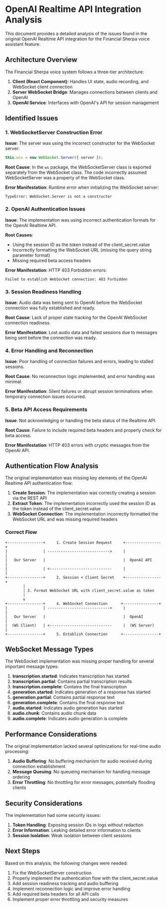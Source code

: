 # OpenAI Realtime API Integration Analysis

This document provides a detailed analysis of the issues found in the original OpenAI Realtime API integration for the Financial Sherpa voice assistant feature.

## Architecture Overview

The Financial Sherpa voice system follows a three-tier architecture:

1. **Client (React Component)**: Handles UI state, audio recording, and WebSocket client connection
2. **Server WebSocket Bridge**: Manages connections between clients and OpenAI
3. **OpenAI Service**: Interfaces with OpenAI's API for session management

## Identified Issues

### 1. WebSocketServer Construction Error

**Issue**: The server was using the incorrect constructor for the WebSocket server:

```typescript
this.wss = new WebSocket.Server({ server });
```

**Root Cause**: In the `ws` package, the WebSocketServer class is exported separately from the WebSocket class. The code incorrectly assumed WebSocketServer was a property of the WebSocket class.

**Error Manifestation**: Runtime error when initializing the WebSocket server:
```
TypeError: WebSocket.Server is not a constructor
```

### 2. OpenAI Authentication Issues

**Issue**: The implementation was using incorrect authentication formats for the OpenAI Realtime API. 

**Root Causes**:
- Using the session ID as the token instead of the client_secret.value
- Incorrectly formatting the WebSocket URL (missing the query string parameter format)
- Missing required beta access headers

**Error Manifestation**: HTTP 403 Forbidden errors:
```
Failed to establish WebSocket connection: 403 Forbidden
```

### 3. Session Readiness Handling

**Issue**: Audio data was being sent to OpenAI before the WebSocket connection was fully established and ready.

**Root Cause**: Lack of proper state tracking for the OpenAI WebSocket connection readiness.

**Error Manifestation**: Lost audio data and failed sessions due to messages being sent before the connection was ready.

### 4. Error Handling and Reconnection

**Issue**: Poor handling of connection failures and errors, leading to stalled sessions.

**Root Cause**: No reconnection logic implemented, and error handling was minimal.

**Error Manifestation**: Silent failures or abrupt session terminations when temporary connection issues occurred.

### 5. Beta API Access Requirements

**Issue**: Not acknowledging or handling the beta status of the Realtime API.

**Root Cause**: Failure to include required beta headers and properly check for beta access.

**Error Manifestation**: HTTP 403 errors with cryptic messages from the OpenAI API.

## Authentication Flow Analysis

The original implementation was missing key elements of the OpenAI Realtime API authentication flow:

1. **Create Session**: The implementation was correctly creating a session via the REST API
2. **Extract Token**: The implementation incorrectly used the session ID as the token instead of the client_secret.value
3. **WebSocket Connection**: The implementation incorrectly formatted the WebSocket URL and was missing required headers

### Correct Flow

```
+----------------+     1. Create Session Request     +----------------+
|                | ---------------------------->     |                |
|   Our Server   |                                   |  OpenAI API    |
|                | <----------------------------     |                |
+----------------+     2. Session + Client Secret    +----------------+
        |
        | 3. Format WebSocket URL with client_secret.value as token
        |
        v
+----------------+     4. WebSocket Connection      +----------------+
|                | ---------------------------->     |                |
|   Our Server   |                                   |  OpenAI        |
|  (WS Client)   | <----------------------------     |  (WS Server)   |
+----------------+     5. Establish Connection      +----------------+
```

## WebSocket Message Types

The WebSocket implementation was missing proper handling for several important message types:

1. **transcription.started**: Indicates transcription has started
2. **transcription.partial**: Contains partial transcription results
3. **transcription.complete**: Contains the final transcription
4. **generation.started**: Indicates generation of a response has started
5. **generation.partial**: Contains partial response text
6. **generation.complete**: Contains the final response text
7. **audio.started**: Indicates audio generation has started
8. **audio.chunk**: Contains audio chunk data
9. **audio.complete**: Indicates audio generation is complete

## Performance Considerations

The original implementation lacked several optimizations for real-time audio processing:

1. **Audio Buffering**: No buffering mechanism for audio received during connection establishment
2. **Message Queuing**: No queueing mechanism for handling message ordering
3. **Error Throttling**: No throttling for error messages, potentially flooding clients

## Security Considerations

The implementation had some security issues:

1. **Token Handling**: Exposing session IDs in logs without redaction
2. **Error Information**: Leaking detailed error information to clients
3. **Session Isolation**: Weak isolation between client sessions

## Next Steps

Based on this analysis, the following changes were needed:

1. Fix the WebSocketServer construction
2. Properly implement the authentication flow with the client_secret.value
3. Add session readiness tracking and audio buffering
4. Implement reconnection logic and improve error handling
5. Add required beta headers for all API calls
6. Implement proper error throttling and security measures